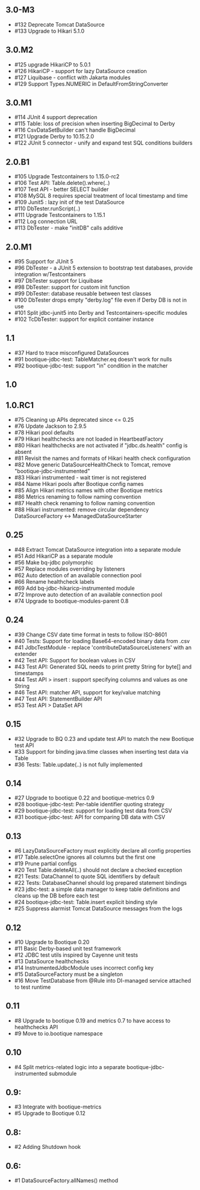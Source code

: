 ## 3.0-M3

* #132 Deprecate Tomcat DataSource
* #133 Upgrade to Hikari 5.1.0

## 3.0.M2

* #125 upgrade HikariCP to 5.0.1
* #126 HikariCP - support for lazy DataSource creation
* #127 Liquibase - conflict with Jakarta modules
* #129 Support Types.NUMERIC in DefaultFromStringConverter

## 3.0.M1

* #114 JUnit 4 support deprecation
* #115 Table: loss of precision when inserting BigDecimal to Derby
* #116 CsvDataSetBuilder can't handle BigDecimal
* #121 Upgrade Derby to 10.15.2.0
* #122 JUnit 5 connector - unify and expand test SQL conditions builders

## 2.0.B1

* #105 Upgrade Testcontainers to 1.15.0-rc2
* #106 Test API: Table.delete().where(..)
* #107 Test API - better SELECT builder
* #108 MySQL 8 requires special treatment of local timestamp and time
* #109 Junit5 : lazy init of the test DataSource
* #110 DbTester.runScript(..)
* #111 Upgrade Testcontainers to 1.15.1
* #112 Log connection URL
* #113 DbTester - make "initDB" calls additive

## 2.0.M1

* #95 Support for JUnit 5
* #96 DbTester - a JUnit 5 extension to bootstrap test databases, provide integration w/Testcontainers
* #97 DbTester support for Liquibase 
* #98 DbTester: support for custom init function
* #99 DbTester: database reusable between test classes
* #100 DbTester drops empty "derby.log" file even if Derby DB is not in use
* #101 Split jdbc-junit5 into Derby and Testcontainers-specific modules
* #102 TcDbTester: support for explicit container instance

## 1.1

* #37 Hard to trace misconfigured DataSources
* #91 bootique-jdbc-test: TableMatcher.eq doesn't work for nulls
* #92 bootique-jdbc-test: support "in" condition in the matcher 

## 1.0

## 1.0.RC1

* #75 Cleaning up APIs deprecated since <= 0.25
* #76 Update Jackson to 2.9.5
* #78 Hikari pool defaults
* #79 Hikari healthchecks are not loaded in HeartbeatFactory
* #80 Hikari healthchecks are not activated if "jdbc.ds.health" config is absent
* #81 Revisit the names and formats of Hikari health check configuration
* #82 Move generic DataSourceHealthCheck to Tomcat, remove "bootique-jdbc-instrumented"
* #83 Hikari instrumented - wait timer is not registered
* #84 Name Hikari pools after Bootique config names
* #85 Align Hikari metrics names with other Bootique metrics
* #86 Metrics renaming to follow naming convention
* #87 Health check renaming to follow naming convention
* #88 Hikari instrumented: remove circular dependency DataSourceFactory <-> ManagedDataSourceStarter

## 0.25

* #48 Extract Tomcat DataSource integration into a separate module
* #51 Add HikariCP as a separate module
* #56 Make bq-jdbc polymorphic
* #57 Replace modules overriding by listeners
* #62 Auto detection of an available connection pool  
* #66 Rename healthcheck labels
* #69 Add bq-jdbc-hikaricp-instrumented module
* #72 Improve auto detection of an available connection pool
* #74 Upgrade to bootique-modules-parent 0.8 

## 0.24

* #39 Change CSV date time format in tests to follow ISO-8601
* #40 Tests: Support for loading Base64-encoded binary data from .csv
* #41 JdbcTestModule - replace 'contributeDataSourceListeners' with an extender
* #42 Test API: Support for boolean values in CSV
* #43 Test API: Generated SQL needs to print pretty String for byte[] and timestamps
* #44 Test API > insert : support specifying columns and values as one String
* #46 Test API: matcher API, support for key/value matching
* #47 Test API: StatementBuilder API
* #53 Test API > DataSet API

## 0.15

* #32 Upgrade to BQ 0.23 and update test API to match the new Bootique test API
* #33 Support for binding java.time classes when inserting test data via Table
* #36 Tests: Table.update(..) is not fully implemented 

## 0.14

* #27 Upgrade to bootique 0.22 and bootique-metrics 0.9
* #28 bootique-jdbc-test: Per-table identifier quoting strategy
* #29 bootique-jdbc-test: support for loading test data from CSV
* #31 bootique-jdbc-test: API for comparing DB data with CSV

## 0.13

* #6 LazyDataSourceFactory must explicitly declare all config properties
* #17 Table.selectOne ignores all columns but the first one
* #19 Prune partial configs
* #20 Test Table.deleteAll(..) should not declare a checked exception
* #21 Tests: DataChannel to quote SQL identifiers by default
* #22 Tests: DatabaseChannel should log prepared statement bindings
* #23 jdbc-test: a simple data manager to keep table definitions and cleans up the DB before each test
* #24 bootique-jdbc-test: Table.insert explicit binding style
* #25 Suppress alarmist Tomcat DataSource messages from the logs

## 0.12

* #10 Upgrade to Bootique 0.20
* #11 Basic Derby-based unit test framework
* #12 JDBC test utils inspired by Cayenne unit tests
* #13 DataSource healthchecks
* #14 InstrumentedJdbcModule uses incorrect config key
* #15 DataSourceFactory must be a singleton
* #16 Move TestDatabase from @Rule into DI-managed service attached to test runtime

## 0.11

* #8 Upgrade to bootique 0.19 and metrics 0.7 to have access to healthchecks API
* #9 Move to io.bootique namespace

## 0.10

* #4 Split metrics-related logic into a separate bootique-jdbc-instrumented submodule

## 0.9:

* #3 Integrate with bootique-metrics
* #5 Upgrade to Bootique 0.12

## 0.8:

* #2 Adding Shutdown hook

## 0.6:

* #1 DataSourceFactory.allNames() method

